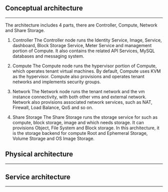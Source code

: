 ## Conceptual architecture ##


***


The architecture includes 4 parts, there are Controller, Compute, Network and Share Storage.

 1. Controller 
The Controller node runs the Identity Service, Image, Service, dashboard, Block Storage Service, Meter Service and management portion of Compute. It also contains the related API Services, MySQL databases and messaging system.

 2. Compute
The Compute node runs the hypervisor portion of Compute, which operates tenant virtual machines. By default, Compute uses KVM as the hypervisor. Compute also provisions and operates tenant networks and implements security groups.

 3. Network
The Network node runs the tenant network and the vm instance connectivity, with both other vms and external network. Network also provisions associated network services, such as NAT, Firewall, Load Balance, QoS and so on.

 4. Share Storage
The Share Storage runs the storage service for such as compute, block storage, image and which needs storage. It can provisions Object, File System and Block storage. In this architecture, it is the storage backend for compute Root and Ephemeral Storage, Volume Storage and OS Image Storage.

## Physical architecture ##


***


## Service architecture ##


***


